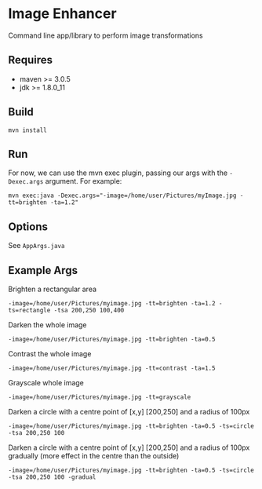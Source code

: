 # Image Enhancer #

Command line app/library to perform image transformations

## Requires ##

* maven >= 3.0.5
* jdk >= 1.8.0_11

## Build ##

    mvn install

## Run ##
For now, we can use the mvn exec plugin, passing our args with the `-Dexec.args` argument. For example:

    mvn exec:java -Dexec.args="-image=/home/user/Pictures/myImage.jpg -tt=brighten -ta=1.2"

## Options ##

See `AppArgs.java`

## Example Args ##

Brighten a rectangular area

    -image=/home/user/Pictures/myimage.jpg -tt=brighten -ta=1.2 -ts=rectangle -tsa 200,250 100,400

Darken the whole image

    -image=/home/user/Pictures/myimage.jpg -tt=brighten -ta=0.5

Contrast the whole image

    -image=/home/user/Pictures/myimage.jpg -tt=contrast -ta=1.5

Grayscale whole image

    -image=/home/user/Pictures/myimage.jpg -tt=grayscale

Darken a circle with a centre point of [x,y] [200,250] and a radius of 100px

    -image=/home/user/Pictures/myimage.jpg -tt=brighten -ta=0.5 -ts=circle -tsa 200,250 100

Darken a circle with a centre point of [x,y] [200,250] and a radius of 100px gradually (more effect in the centre than the outside)

    -image=/home/user/Pictures/myimage.jpg -tt=brighten -ta=0.5 -ts=circle -tsa 200,250 100 -gradual